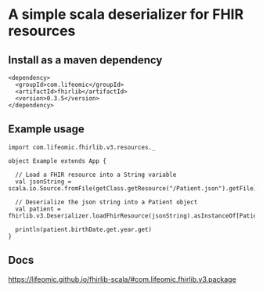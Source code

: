 # A simple scala deserializer for FHIR resources

## Install as a maven dependency
```
<dependency>
  <groupId>com.lifeomic</groupId>
  <artifactId>fhirlib</artifactId>
  <version>0.3.5</version>
</dependency>
```

## Example usage
```
import com.lifeomic.fhirlib.v3.resources._

object Example extends App {

  // Load a FHIR resource into a String variable
  val jsonString = scala.io.Source.fromFile(getClass.getResource("/Patient.json").getFile).mkString

  // Deserialize the json string into a Patient object
  val patient = fhirlib.v3.Deserializer.loadFhirResource(jsonString).asInstanceOf[Patient]

  println(patient.birthDate.get.year.get)
}
```

## Docs
https://lifeomic.github.io/fhirlib-scala/#com.lifeomic.fhirlib.v3.package

